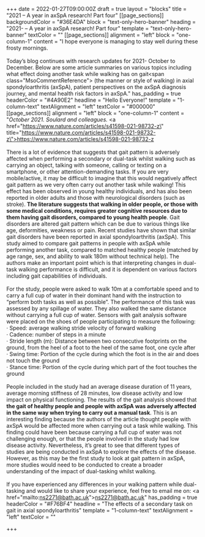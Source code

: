 +++
date = 2022-01-27T09:00:00Z
draft = true
layout = "blocks"
title = "2021 – A year in axSpA research! Part four"
[[page_sections]]
backgroundColor = "#36E4DA"
block = "text-only-hero-banner"
heading = "2021- – A year in axSpA research! Part four"
template = "text-only-hero-banner"
textColor = ""
[[page_sections]]
alignment = "left"
block = "one-column-1"
content = "I hope everyone is managing to stay well during these frosty mornings.<br><br>Today’s blog continues with research updates for 2021- October to December. Below are some article summaries on various topics including what effect doing another task while walking has on gait<span class=\"MsoCommentReference\"> </span>(the manner or style of walking) in axial spondyloarthritis (axSpA), patient perspectives on the axSpA diagnosis journey, and mental health risk factors in axSpA."
has_padding = true
headerColor = "#4A90E2"
headline = "Hello Everyone!"
template = "1-column-text"
textAlignment = "left"
textColor = "#000000"
[[page_sections]]
alignment = "left"
block = "one-column-1"
content = "<em>October 2021. Soulard</em> <em>and colleagues.</em> <a href=\"https://www.nature.com/articles/s41598-021-98732-z\" title=\"https://www.nature.com/articles/s41598-021-98732-z\">https://www.nature.com/articles/s41598-021-98732-z</a><br><br>There is a lot of evidence that suggests that gait pattern is adversely affected when performing a secondary or dual-task whilst walking such as carrying an object, talking with someone, calling or texting on a smartphone, or other attention-demanding tasks. If you are very mobile/active, it may be difficult to imagine that this would negatively affect gait pattern as we very often carry out another task while walking! This effect has been observed in young healthy individuals, and has also been reported in older adults and those with neurological disorders (such as stroke). <strong>The literature suggests that walking in older people, or those with some medical conditions, requires greater cognitive resources due to them having gait disorders, compared to young health people</strong>. Gait disorders are altered gait pattern which can be due to various things like age, deformities, weakness or pain. Recent studies have shown that similar gait disorders have been reported in axial spondyloarthritis (axSpA). This study aimed to compare gait patterns in people with axSpA while performing another task, compared to matched healthy people (matched by age range, sex, and ability to walk 180m without technical help). The authors make an important point which is that interpreting changes in dual-task walking performance is difficult, and it is dependent on various factors including gait capabilities of individuals. <br><br>For the study, people were asked to walk 10m at a comfortable speed and to carry a full cup of water in their dominant hand with the instruction to “perform both tasks as well as possible”. The performance of this task was assessed by any spillage of water. They also walked the same distance without carrying a full cup of water. Sensors with gait analysis software were placed on the shoes of people participating to measure the following:<br>· Speed: average walking stride velocity of forward walking<br>· Cadence: number of steps in a minute <br>· Stride length (m): Distance between two consecutive footprints on the ground, from the heel of a foot to the heel of the same foot, one cycle after<br>· Swing time: Portion of the cycle during which the foot is in the air and does not touch the ground<br>· Stance time: Portion of the cycle during which part of the foot touches the ground<br><br>People included in the study had an average disease duration of 11 years, average morning stiffness of 28 minutes, low disease activity and low impact on physical functioning. The results of the gait analysis showed that <strong>the gait of healthy people and people with axSpA was adversely affected in the same way when trying to carry out a manual task</strong>. This is an interesting finding because the authors of the article thought people with axSpA would be affected more when carrying out a task while walking. This finding could have been because carrying a full cup of water was not challenging enough, or that the people involved in the study had low disease activity. Nevertheless, it’s great to see that different types of studies are being conducted in axSpA to explore the effects of the disease. However, as this may be the first study to look at gait pattern in axSpA, more studies would need to be conducted to create a broader understanding of the impact of dual-tasking whilst walking.<br><br>If you have experienced any differences in your walking pattern while dual-tasking and would like to share your experience, feel free to email me on: <a href=\"mailto:ns2271@bath.ac.uk\">ns2271@bath.ac.uk</a>"
has_padding = true
headerColor = "#F76BF4"
headline = "The effects of a secondary task on gait in axial spondyloarthritis"
template = "1-column-text"
textAlignment = "left"
textColor = ""

+++

